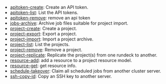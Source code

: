 * [apitoken-create](commands/apitoken-create/index.html): Create an API token.
* [apitoken-list](commands/apitoken-list/index.html): List the API tokens.
* [apitoken-remove](commands/apitoken-remove/index.html): remove an api token
* [jobs-archive](commands/jobs-archive/index.html): Archive job files suitable for project import.
* [project-create](commands/project-create/index.html): Create a project.
* [project-export](commands/project-export/index.html): Export a project.
* [project-import](commands/project-import/index.html): Import a project archive.
* [project-list](commands/project-list/index.html): List the projects.
* [project-remove](commands/project-remove/index.html): Remove a project.
* [project-replicate](commands/project-replicate/index.html): Replicate the project(s) from one rundeck to another.
* [resource-add](commands/resource-add/index.html): add a resource to a project resource model.
* [resource-get](commands/resource-get/index.html): get resource info.
* [schedule-takeover](commands/schedule-takeover/index.html): Claim all scheduled jobs from another cluster server.
* [ssh-copy-id](commands/ssh-copy-id/index.html): Copy an SSH key to another server.

